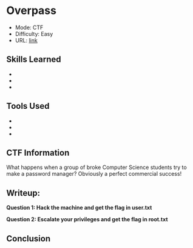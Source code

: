 # Overpass

- Mode: CTF
- Difficulty: Easy
- URL: <a href="https://tryhackme.com/r/room/overpass" target="_blank">link</a>

## Skills Learned

- 
- 
- 

## Tools Used

- 
- 
- 


## CTF Information

What happens when a group of broke Computer Science students try to make a password manager?
Obviously a perfect commercial success!


## Writeup:

**Question 1: Hack the machine and get the flag in user.txt**


**Question 2: Escalate your privileges and get the flag in root.txt**


## Conclusion